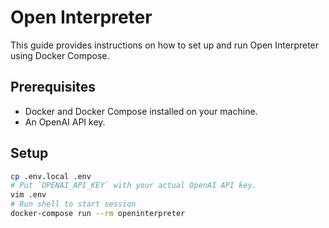 # Open Interpreter

This guide provides instructions on how to set up and run Open Interpreter using Docker Compose.

## Prerequisites

- Docker and Docker Compose installed on your machine.
- An OpenAI API key.

## Setup

```bash
cp .env.local .env
# Put `OPENAI_API_KEY` with your actual OpenAI API key.
vim .env
# Run shell to start session
docker-compose run --rm openinterpreter
```
